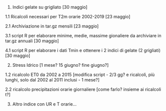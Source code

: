 1. Indici gelate su grigliato [30 maggio]

  1.1 Ricalcoli necessari per T2m orarie 2002-2019 [23 maggio]
  
  2.1 Archiviazione in tar.gz mensili [23 maggio]
  
  3.1 script R per elaborare minime, medie, massime gionaliere da archiviare in tar.gz annuali [30 maggio]
  
  4.1 script R per elaborare i dati Tmin e ottenere i 2 indici di gelate (2 grigliati) [30 maggio]
  
  
  
2. Stress Idrico [1 mese? 15 giugno? fine giugno?]

  1.2 ricalcolo ET0 da 2002 a 2015 [modifica script - 2/3 gg? e ricalcoli, più lunghi, solo dal 2002 al 2011 inclusi - 1 mese?]
  
  2.2 ricalcolo precipitazioni orarie giornaliere [come farlo? insieme ai ricalcoli t?]
   
   
3. Altro indice con UR e T orarie...
